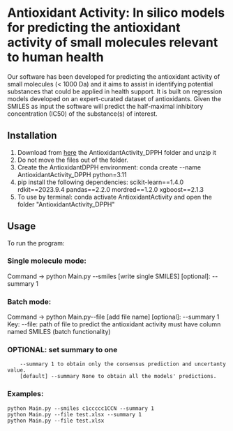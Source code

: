 # Antioxidant Activity: In silico models for predicting the antioxidant activity of small molecules relevant to human health
Our software has been developed for predicting the antioxidant activity of small molecules (< 1000 Da) and it aims to assist in identifying potential substances that could be applied in health support. It is built on regression models developed on an expert-curated dataset of antioxidants.
Given the SMILES as input the software will predict the half-maximal inhibitory concentration (IC50) of the substance(s) of interest.
## Installation
1.	Download from [here](https://github.com/EdoardoVigano/AntioxidantActivity) the AntioxidantActivity_DPPH folder and unzip it
2.	Do not move the files out of the folder.
3.	Create the AntioxidantDPPH environment: conda create --name AntioxidantActivity_DPPH python=3.11
4.	pip install the following dependencies: scikit-learn==1.4.0 rdkit==2023.9.4 pandas==2.2.0 mordred==1.2.0 xgboost==2.1.3
5.	To use by terminal: conda activate AntioxidantActivity and open the folder "AntioxidantActivity_DPPH"
## Usage
To run the program:
### Single molecule mode:
Command -> python Main.py --smiles [write single SMILES] [optional]: --summary 1

### Batch mode:
Command -> python Main.py--file [add file name] [optional]: --summary 1
Key:   --file: path of file to predict the antioxidant activity must have column named SMILES (batch functionality)
### OPTIONAL: set summary to one
        --summary 1 to obtain only the consensus prediction and uncertanty value.
        [default] --summary None to obtain all the models' predictions.

### Examples:
    python Main.py --smiles c1ccccc1CCN --summary 1
    python Main.py --file test.xlsx --summary 1 
    python Main.py --file test.xlsx 
